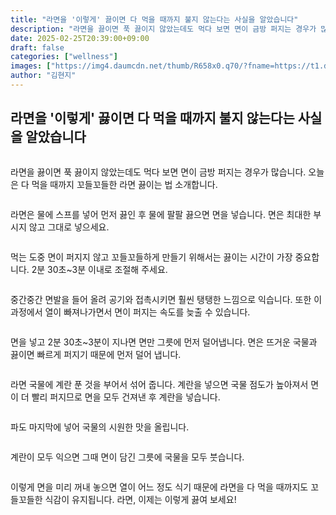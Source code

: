 ```yaml
---
title: "라면을 '이렇게' 끓이면 다 먹을 때까지 불지 않는다는 사실을 알았습니다"
description: "라면을 끓이면 푹 끓이지 않았는데도 먹다 보면 면이 금방 퍼지는 경우가 많습니다. 오늘은 다 먹을 때까지 꼬들꼬들한 라면 끓이는 법 소개합니다."
date: 2025-02-25T20:39:00+09:00
draft: false
categories: ["wellness"]
images: ["https://img4.daumcdn.net/thumb/R658x0.q70/?fname=https://t1.daumcdn.net/news/202502/23/tenbody/20250223160002716jnod.png", "https://img4.daumcdn.net/thumb/R658x0.q70/?fname=https://t1.daumcdn.net/news/202502/23/tenbody/20250223160002972irkv.jpg", "https://img1.daumcdn.net/thumb/R658x0.q70/?fname=https://t1.daumcdn.net/news/202502/23/tenbody/20250223160003173zsmn.jpg", "https://img3.daumcdn.net/thumb/R658x0.q70/?fname=https://t1.daumcdn.net/news/202502/23/tenbody/20250223160003413kyip.jpg", "https://img4.daumcdn.net/thumb/R658x0.q70/?fname=https://t1.daumcdn.net/news/202502/23/tenbody/20250223160003591xnsb.jpg"]
author: "김현지"
---
```


<h2 >라면을 '이렇게' 끓이면 다 먹을 때까지 불지 않는다는 사실을 알았습니다</h2> <figure ><img src="https://img4.daumcdn.net/thumb/R658x0.q70/?fname=https://t1.daumcdn.net/news/202502/23/tenbody/20250223160002716jnod.png" alt=""/></figure> <p>라면을 끓이면 푹 끓이지 않았는데도 먹다 보면 면이 금방 퍼지는 경우가 많습니다. 오늘은 다 먹을 때까지 꼬들꼬들한 라면 끓이는 법 소개합니다.</p> <figure ><img src="https://img4.daumcdn.net/thumb/R658x0.q70/?fname=https://t1.daumcdn.net/news/202502/23/tenbody/20250223160002972irkv.jpg" alt=""/></figure> <p>라면은 물에 스프를 넣어 먼저 끓인 후 물에 팔팔 끓으면 면을 넣습니다. 면은 최대한 부시지 않고 그대로 넣으세요.</p> <figure ><img src="https://img1.daumcdn.net/thumb/R658x0.q70/?fname=https://t1.daumcdn.net/news/202502/23/tenbody/20250223160003173zsmn.jpg" alt=""/></figure> <p>먹는 도중 면이 퍼지지 않고 꼬들꼬들하게 만들기 위해서는 끓이는 시간이 가장 중요합니다. 2분 30초~3분 이내로 조절해 주세요.</p> <figure ><img src="https://img3.daumcdn.net/thumb/R658x0.q70/?fname=https://t1.daumcdn.net/news/202502/23/tenbody/20250223160003413kyip.jpg" alt=""/></figure> <p>중간중간 면발을 들어 올려 공기와 접촉시키면 훨씬 탱탱한 느낌으로 익습니다. 또한 이 과정에서 열이 빠져나가면서 면이 퍼지는 속도를 늦출 수 있습니다.</p> <figure ><img src="https://img4.daumcdn.net/thumb/R658x0.q70/?fname=https://t1.daumcdn.net/news/202502/23/tenbody/20250223160003591xnsb.jpg" alt=""/></figure> <p>면을 넣고 2분 30초~3분이 지나면 면만 그릇에 먼저 덜어냅니다. 면은 뜨거운 국물과 끓이면 빠르게 퍼지기 때문에 먼저 덜어 냅니다.</p> <figure ><img src="https://img1.daumcdn.net/thumb/R658x0.q70/?fname=https://t1.daumcdn.net/news/202502/23/tenbody/20250223160003761mjyp.jpg" alt=""/></figure> <p>라면 국물에 계란 푼 것을 부어서 섞어 줍니다. 계란을 넣으면 국물 점도가 높아져서 면이 더 빨리 퍼지므로 면을 모두 건져낸 후 계란을 넣습니다.</p> <figure ><img src="https://img4.daumcdn.net/thumb/R658x0.q70/?fname=https://t1.daumcdn.net/news/202502/23/tenbody/20250223160003987pstt.jpg" alt=""/></figure> <p>파도 마지막에 넣어 국물의 시원한 맛을 올립니다.</p> <figure ><img src="https://img4.daumcdn.net/thumb/R658x0.q70/?fname=https://t1.daumcdn.net/news/202502/23/tenbody/20250223160002391vcjb.jpg" alt=""/></figure> <p>계란이 모두 익으면 그때 면이 담긴 그릇에 국물을 모두 붓습니다.</p> <figure ><img src="https://img2.daumcdn.net/thumb/R658x0.q70/?fname=https://t1.daumcdn.net/news/202502/23/tenbody/20250223160004163aahb.jpg" alt=""/></figure> <p>이렇게 면을 미리 꺼내 놓으면 열이 어느 정도 식기 때문에 라면을 다 먹을 때까지도 꼬들꼬들한 식감이 유지됩니다. 라면, 이제는 이렇게 끓여 보세요!</p>